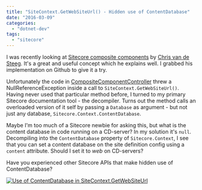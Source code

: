 ```yaml
---
title: "SiteContext.GetWebSiteUrl() - Hidden use of ContentDatabase"
date: "2016-03-09"
categories: 
  - "dotnet-dev"
tags: 
  - "sitecore"
---
```


I was recently looking at [Sitecore composite components](http://www.chrisvandesteeg.nl/2015/11/03/sitecore-composite-components/) by [Chris van de Steeg](http://twitter.com/csteeg). It's a great and useful concept which he explains well. I grabbed his implementation on Github to give it a try.

Unfortunately the code in [CompositeComponentController](https://github.com/csteeg/BoC.Sitecore.CompositeComponents/blob/master/src/Controllers/CompositeComponentController.cs) threw a NullReferenceException inside a call to `SiteContext.GetWebSiteUrl()`. Having never used that particular method before, I turned to my primary Sitecore documentation tool - the decompiler. Turns out the method calls an overloaded version of it self by passing a `Database` as argument - but not just any database, `Sitecore.Context.ContentDatabase`.

Maybe I'm too much of a Sitecore newbie for asking this, but what is the content database in code running on a CD-server? In my solution it's `null`. Decompiling into the `ContentDatabase` property of `Sitecore.Context`, I see that you can set a content database on the site definition config using a `content` attribute. Should I set it to _web_ on CD-servers?

Have you experienced other Sitecore APIs that make hidden use of ContentDatabase?

[![Use of ContentDatabase in SiteContext.GetWebSiteUrl](images/SiteContext.GetWebSiteUrl.png)](http://www.agehrke.com/wp-content/uploads/2016/03/SiteContext.GetWebSiteUrl.png)
